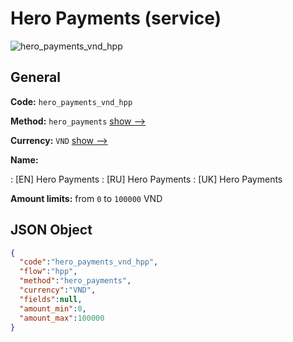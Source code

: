 
# Hero Payments (service) 
![hero_payments_vnd_hpp](https://static.openfintech.io/payment_methods/hero_payments_vnd_hpp/logo.svg?w=400&c=v0.59.26#w200)  

## General 
 
**Code:** `hero_payments_vnd_hpp` 
 
**Method:** `hero_payments` 
 [show -->](/payment-methods/hero_payments/) 
 
**Currency:** `VND` [show -->](/currencies/VND/) 
 
**Name:** 
 
:	[EN] Hero Payments 
:	[RU] Hero Payments 
:	[UK] Hero Payments 
 
**Amount limits:** from `0` to `100000` VND 

## JSON Object 

```json
{
  "code":"hero_payments_vnd_hpp",
  "flow":"hpp",
  "method":"hero_payments",
  "currency":"VND",
  "fields":null,
  "amount_min":0,
  "amount_max":100000
}
```  
